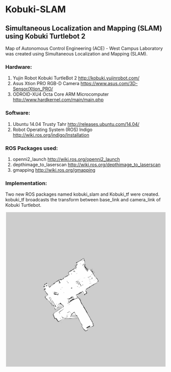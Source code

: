 # Kobuki-SLAM
## Simultaneous Localization and Mapping (SLAM) using Kobuki Turtlebot 2

Map of Autonomous Control Engineering (ACE) - West Campus Laboratory was created using Simultaneous Localization and Mapping (SLAM). 

### Hardware:
1. Yujin Robot Kobuki TurtleBot 2 http://kobuki.yujinrobot.com/
2. Asus Xtion PRO RGB-D Camera https://www.asus.com/3D-Sensor/Xtion_PRO/
3. ODROID-XU4 Octa Core ARM Microcomputer http://www.hardkernel.com/main/main.php

### Software:
1. Ubuntu 14.04 Trusty Tahr http://releases.ubuntu.com/14.04/
2. Robot Operating System (ROS) Indigo http://wiki.ros.org/indigo/Installation

### ROS Packages used:
1. openni2_launch http://wiki.ros.org/openni2_launch
2. depthimage_to_laserscan http://wiki.ros.org/depthimage_to_laserscan
3. gmapping http://wiki.ros.org/gmapping

### Implementation:

Two new ROS packages named kobuki_slam and Kobuki_tf were created. kobuki_tf broadcasts the transform between base_link and camera_link of Kobuki Turtlebot.

<p align="center">
  <img src = "Images/afl_map.jpg" width="500" />
</p>
